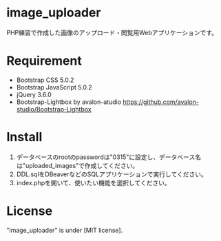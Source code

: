 # image_uploader

PHP練習で作成した画像のアップロード・閲覧用Webアプリケーションです。

# Requirement

* Bootstrap CSS 5.0.2
* Bootstrap JavaScript 5.0.2
* jQuery 3.6.0
* Bootstrap-Lightbox by avalon-atudio https://github.com/avalon-studio/Bootstrap-Lightbox

# Install

1. データベースのrootのpasswordは"0315"に設定し、データベース名は"uploaded_images"で作成してください。
2. DDL.sqlをDBeaverなどのSQLアプリケーションで実行してください。
3. index.phpを開いて、使いたい機能を選択してください。

# License

"image_uploader" is under [MIT license].
